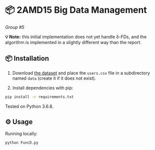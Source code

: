 # 📦 2AMD15 Big Data Management

*Group #5*

**💡 Note:** this initial implementation does not yet handle δ-FDs, and the algorithm is implemented in a slightly different way than the report.

## 📦 Installation

1. Download [the dataset](https://ghtorrent.org/downloads.html) and place the `users.csv` file in a subdirectory named `data` (create it if it does not exist).

2. Install dependencies with pip:

```bash 
pip install -r requirements.txt
```

Tested on Python 3.6.8.

## ⚙️ Usage

Running locally:

```bash
python FuncD.py
```
